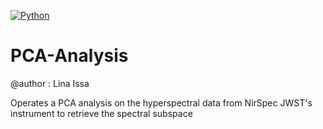 [![Python](https://img.shields.io/badge/python-3.8.2-blue.svg)](https://python.org)

# PCA-Analysis
@author : Lina Issa 

Operates a PCA analysis on the hyperspectral data from NirSpec JWST's instrument to retrieve the spectral subspace 
